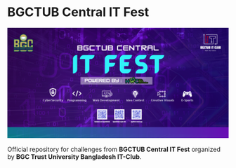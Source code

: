 # BGCTUB Central IT Fest

![CTF Banner](assets/main-banner.png)

Official repository for challenges from **BGCTUB Central IT Fest** organized by **BGC Trust University Bangladesh IT-Club**.
